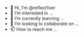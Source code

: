 - 👋 Hi, I’m @reflect1ver
- 👀 I’m interested in ...
- 🌱 I’m currently learning ...
- 💞️ I’m looking to collaborate on ...
- 📫 How to reach me ...

<!---
reflect1ver/reflect1ver is a ✨ special ✨ repository because its `README.md` (this file) appears on your GitHub profile.
You can click the Preview link to take a look at your changes.
--->
